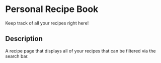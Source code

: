 # Personal Recipe Book
Keep track of all your recipes right here!

## Description
A recipe page that displays all of your recipes that can be filtered via the search bar.
